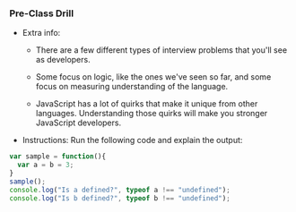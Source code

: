 ### Pre-Class Drill

* Extra info:

  * There are a few different types of interview problems that you'll see as developers.

  * Some focus on logic, like the ones we've seen so far, and some focus on measuring understanding of the language.

  * JavaScript has a lot of quirks that make it unique from other languages. Understanding those quirks will make you stronger JavaScript developers.

* Instructions: Run the following code and explain the output:

```js
var sample = function(){
  var a = b = 3;
}
sample();
console.log("Is a defined?", typeof a !== "undefined");
console.log("Is b defined?", typeof b !== "undefined");

```






